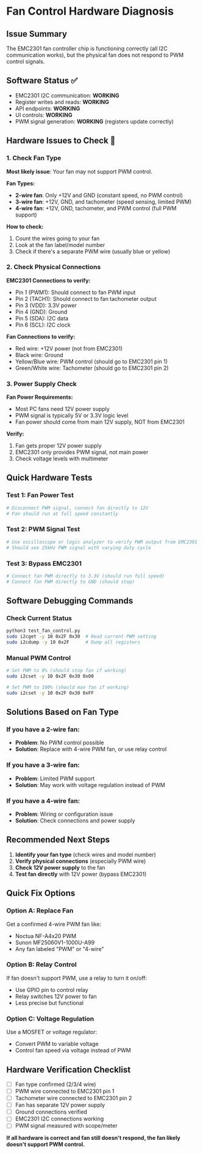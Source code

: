 # Fan Control Hardware Diagnosis

## Issue Summary
The EMC2301 fan controller chip is functioning correctly (all I2C communication works), but the physical fan does not respond to PWM control signals.

## Software Status ✅
- EMC2301 I2C communication: **WORKING**
- Register writes and reads: **WORKING**
- API endpoints: **WORKING**
- UI controls: **WORKING**
- PWM signal generation: **WORKING** (registers update correctly)

## Hardware Issues to Check 🔧

### 1. Check Fan Type
**Most likely issue**: Your fan may not support PWM control.

**Fan Types:**
- **2-wire fan**: Only +12V and GND (constant speed, no PWM control)
- **3-wire fan**: +12V, GND, and tachometer (speed sensing, limited PWM)
- **4-wire fan**: +12V, GND, tachometer, and PWM control (full PWM support)

**How to check:**
1. Count the wires going to your fan
2. Look at the fan label/model number
3. Check if there's a separate PWM wire (usually blue or yellow)

### 2. Check Physical Connections

**EMC2301 Connections to verify:**
- Pin 1 (PWM1): Should connect to fan PWM input
- Pin 2 (TACH1): Should connect to fan tachometer output
- Pin 3 (VDD): 3.3V power
- Pin 4 (GND): Ground
- Pin 5 (SDA): I2C data
- Pin 6 (SCL): I2C clock

**Fan Connections to verify:**
- Red wire: +12V power (not from EMC2301)
- Black wire: Ground
- Yellow/Blue wire: PWM control (should go to EMC2301 pin 1)
- Green/White wire: Tachometer (should go to EMC2301 pin 2)

### 3. Power Supply Check

**Fan Power Requirements:**
- Most PC fans need 12V power supply
- PWM signal is typically 5V or 3.3V logic level
- Fan power should come from main 12V supply, NOT from EMC2301

**Verify:**
1. Fan gets proper 12V power supply
2. EMC2301 only provides PWM signal, not main power
3. Check voltage levels with multimeter

## Quick Hardware Tests

### Test 1: Fan Power Test
```bash
# Disconnect PWM signal, connect fan directly to 12V
# Fan should run at full speed constantly
```

### Test 2: PWM Signal Test
```bash
# Use oscilloscope or logic analyzer to verify PWM output from EMC2301 pin 1
# Should see 25kHz PWM signal with varying duty cycle
```

### Test 3: Bypass EMC2301
```bash
# Connect fan PWM directly to 3.3V (should run full speed)
# Connect fan PWM directly to GND (should stop)
```

## Software Debugging Commands

### Check Current Status
```bash
python3 test_fan_control.py
sudo i2cget -y 10 0x2F 0x30  # Read current PWM setting
sudo i2cdump -y 10 0x2F      # Dump all registers
```

### Manual PWM Control
```bash
# Set PWM to 0% (should stop fan if working)
sudo i2cset -y 10 0x2F 0x30 0x00

# Set PWM to 100% (should max fan if working)
sudo i2cset -y 10 0x2F 0x30 0xFF
```

## Solutions Based on Fan Type

### If you have a 2-wire fan:
- **Problem**: No PWM control possible
- **Solution**: Replace with 4-wire PWM fan, or use relay control

### If you have a 3-wire fan:
- **Problem**: Limited PWM support
- **Solution**: May work with voltage regulation instead of PWM

### If you have a 4-wire fan:
- **Problem**: Wiring or configuration issue
- **Solution**: Check connections and power supply

## Recommended Next Steps

1. **Identify your fan type** (check wires and model number)
2. **Verify physical connections** (especially PWM wire)
3. **Check 12V power supply** to the fan
4. **Test fan directly** with 12V power (bypass EMC2301)

## Quick Fix Options

### Option A: Replace Fan
Get a confirmed 4-wire PWM fan like:
- Noctua NF-A4x20 PWM
- Sunon MF25060V1-1000U-A99
- Any fan labeled "PWM" or "4-wire"

### Option B: Relay Control
If fan doesn't support PWM, use a relay to turn it on/off:
- Use GPIO pin to control relay
- Relay switches 12V power to fan
- Less precise but functional

### Option C: Voltage Regulation
Use a MOSFET or voltage regulator:
- Convert PWM to variable voltage
- Control fan speed via voltage instead of PWM

## Hardware Verification Checklist

- [ ] Fan type confirmed (2/3/4 wire)
- [ ] PWM wire connected to EMC2301 pin 1
- [ ] Tachometer wire connected to EMC2301 pin 2
- [ ] Fan has separate 12V power supply
- [ ] Ground connections verified
- [ ] EMC2301 I2C connections working
- [ ] PWM signal measured with scope/meter

**If all hardware is correct and fan still doesn't respond, the fan likely doesn't support PWM control.**